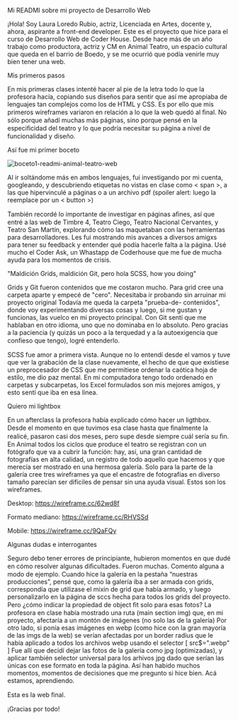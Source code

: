 Mi READMI sobre mi proyecto de Desarrollo Web

  ¡Hola! Soy Laura Loredo Rubio, actriz, Licenciada en Artes, docente y, ahora, aspirante a front-end developer. Este es el proyecto que hice para el curso de Desarrollo Web de Coder House.
Desde hace más de un año trabajo como productora, actriz y CM en Animal Teatro, un espacio cultural que queda en el barrio de Boedo, y se me ocurrió que podía venirle muy bien tener una web.

Mis primeros pasos

  En mis primeras clases intenté hacer al pie de la letra todo lo que la profesora hacía, copiando sus diseños para sentir que así me apropiaba de lenguajes tan complejos como los de HTML y CSS. Es por ello que mis primeros wireframes variaron en relación a lo que la web quedó al ﬁnal. No sólo porque añadí muchas más páginas, sino porque pensé en la especiﬁcidad del teatro y lo que podría necesitar su página a nivel de funcionalidad y diseño.

Así fue mi primer boceto

![boceto1-readmi-animal-teatro-web](https://github.com/Laura-L-R/entrega-final-coder-lau-lo-ru/assets/130512763/c1bb4410-9ab9-4f90-8068-98d3d3ff3ce2)

  Al ir soltándome más en ambos lenguajes, fui investigando por mi cuenta, googleando, y descubriendo etiquetas no vistas en clase como < span >, a las que hipervinculé a páginas o a un archivo pdf (spoiler alert: luego la reemplace por  un < button >)
  
  También recordé lo importante de investigar en páginas aﬁnes, así que entré a las web de Timbre 4, Teatro Ciego, Teatro Nacional Cervantes, y Teatro San Martín, explorando cómo las maquetaban con las herramientas para desarrolladores.  Les fui mostrando mis avances a diversos amigxs para tener su feedback y entender qué podía hacerle falta a la página.  Usé mucho el Coder Ask, un Whastapp de Coderhouse que me fue de mucha ayuda para los momentos de crisis.
  
"Maldición Grids, maldición Git, pero hola SCSS, how you doing"
  
  Grids y Git fueron contenidos que me costaron mucho. Para grid cree una carpeta aparte y empecé de "cero". Necesitaba ir probando sin arruinar mi proyecto original Todavía me queda la carpeta "prueba-de- contenidos", donde voy experimentando diversas cosas y luego, si me gustan y funcionas, las vuelco en mi proyecto principal. Con Git sentí que me hablaban en otro idioma, uno que no dominaba en lo absoluto. Pero gracias a la paciencia (y quizás un poco a la terquedad y a la autoexigencia que conﬁeso que tengo), logré entenderlo.
  
SCSS fue amor a primera vista. Aunque no lo entendí desde el vamos y tuve que ver la grabación de la clase nuevamente, el hecho de que que existiese un preprocesador de CSS que me permitiese ordenar la caótica hoja de estilo, me dio paz mental. En mi computadora tengo todo ordenado en carpetas y subcarpetas, los Excel formulados son mis mejores amigos, y esto sentí que iba en esa línea.
  
Quiero mi lightbox

  En un afterclass la profesora había explicado cómo hacer un ligthbox. Desde el momento en que tuvimos esa clase hasta que ﬁnalmente la realicé, pasaron casi dos meses, pero supe desde siempre  cuál sería su ﬁn. En Animal todos los ciclos que produce el teatro se registran con un fotógrafo que va a cubrir la función: hay, así, una gran cantidad de fotografías en alta calidad, un registro de todo aquello que hacemos y que merecía ser mostrado en una hermosa galería.
Solo para la parte de la galería cree tres wireframes ya que el encastre de fotografías en diverso tamaño parecían ser difíciles de pensar sin una ayuda visual. Estos son los wireframes.
  
Desktop: https://wireframe.cc/62wd8f 
  
Formato mediano: https://wireframe.cc/RHVSSd 
  
Mobile: https://wireframe.cc/9QaFQy
  
Algunas dudas e interrogantes
  
  Seguro debo tener errores de principiante, hubieron momentos en que dudé en cómo resolver algunas diﬁcultades. Fueron muchas. Comento alguna a modo de ejemplo.
Cuando hice la galería en la pestaña “nuestras producciones”, pensé que, como la galería iba a ser armada con grids, correspondía que utilizase el mixin de grid que había armado, y luego personalizarlo en la página de sccs hecha para todos los grids del proyecto. Pero ¿cómo indicar la propiedad de object ﬁt solo para esas fotos? La profesora en clase había mostrado una ruta (main section img) que, en mi proyecto, afectaría a un montón de imágenes (no solo las de la galería) Por otro lado, si ponía esas imágenes en webp (como hice con la gran mayoría de las imgs de la web) se verían afectadas por un border radius que le había aplicado a todos los archivos webp usando el selector [ src$=".webp" ] Fue allí que decidí dejar las fotos de la galería como jpg (optimizadas), y aplicar también selector universal para los arhivos jpg dado que serían las únicas con ese formato en toda la página.
Así han habido muchos momentos, momentos de decisiones que me pregunto si hice bien. Acá estamos, aprendiendo.
  
Esta es la web ﬁnal.

¡Gracias por todo!
  
  
